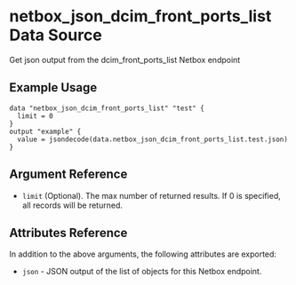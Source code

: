 # netbox\_json\_dcim\_front\_ports\_list Data Source

Get json output from the dcim_front_ports_list Netbox endpoint

## Example Usage

```hcl
data "netbox_json_dcim_front_ports_list" "test" {
  limit = 0
}
output "example" {
  value = jsondecode(data.netbox_json_dcim_front_ports_list.test.json)
}
```

## Argument Reference

* ``limit`` (Optional). The max number of returned results. If 0 is specified, all records will be returned.

## Attributes Reference

In addition to the above arguments, the following attributes are exported:
* ``json`` - JSON output of the list of objects for this Netbox endpoint.

